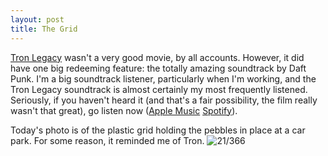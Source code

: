 ```yaml
---
layout: post
title: The Grid
---
```

[Tron Legacy](http://www.imdb.com/title/tt1104001/) wasn't a very good movie, by all accounts. However, it did have one big redeeming feature: the totally amazing soundtrack by Daft Punk. I'm a big soundtrack listener, particularly when I'm working, and the Tron Legacy soundtrack is almost certainly my most frequently listened. Seriously, if you haven't heard it (and that's a fair possibility, the film really wasn't that great), go listen now ([Apple Music](https://itunes.apple.com/gb/album/tron-legacy-original-motion/id715635668?uo=4&at=1000l8mx) [Spotify](https://open.spotify.com/album/2GC8kfyiyPjyheUUWyEY8F)).
<!--break-->

Today's photo is of the plastic grid holding the pebbles in place at a car park. For some reason, it reminded me of Tron.
![21/366](media.humanboring.net/photos/2016-01-21.jpeg)